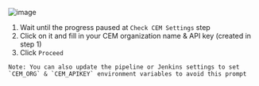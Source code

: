 
![image](https://user-images.githubusercontent.com/4685314/122002999-092bc380-cde5-11eb-8a6c-512a014d57a3.png)

1. Wait until the progress paused at `Check CEM Settings` step
2. Click on it and fill in your CEM organization name & API key (created in step 1)
3. Click `Proceed`
   
```
Note: You can also update the pipeline or Jenkins settings to set `CEM_ORG` & `CEM_APIKEY` environment variables to avoid this prompt
```
